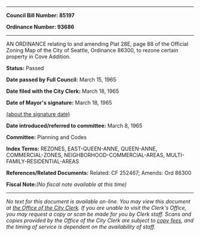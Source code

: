 

********

**Council Bill Number: 85197**
   
**Ordinance Number: 93686**
********

 AN ORDINANCE relating to and amending Plat 28E, page 88 of the Official Zoning Map of the City of Seattle, Ordinance 86300, to rezone certain property in Cove Addition.

**Status:** Passed
   
**Date passed by Full Council:** March 15, 1965
   
**Date filed with the City Clerk:** March 18, 1965
   
**Date of Mayor's signature:** March 18, 1965
   
[(about the signature date)](/~public/approvaldate.htm)
   
   
   
**Date introduced/referred to committee:** March 8, 1965
   
**Committee:** Planning and Codes
   
   
**Index Terms:** REZONES, EAST-QUEEN-ANNE, QUEEN-ANNE, COMMERCIAL-ZONES, NEIGHBORHOOD-COMMERCIAL-AREAS, MULTI-FAMILY-RESIDENTIAL-AREAS

**References/Related Documents:** Related: CF 252467; Amends: Ord 86300

**Fiscal Note:**_(No fiscal note available at this time)_
********

_No text for this document is available on-line. You may view this document at [the Office of the City Clerk](http://www.seattle.gov/leg/clerk/contactUs.htm). If you are unable to visit the Clerk's Office, you may request a copy or scan be made for you by Clerk staff. Scans and copies provided by the Office of the City Clerk are subject to [copy fees](http://clerk.seattle.gov/~public/clerkfees.htm), and the timing of service is dependent on the availability of staff._

